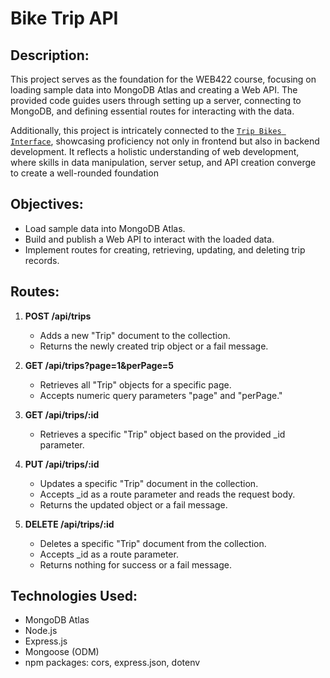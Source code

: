 # Bike Trip API

## Description:
This project serves as the foundation for the WEB422 course, focusing on loading sample data into MongoDB Atlas and creating a Web API. The provided code guides users through setting up a server, connecting to MongoDB, and defining essential routes for interacting with the data. 

Additionally, this project is intricately connected to the [`Trip Bikes Interface`](https://github.com/FranBlake89/Trip_Bikes_NextJS), showcasing proficiency not only in frontend but also in backend development. It reflects a holistic understanding of web development, where skills in data manipulation, server setup, and API creation converge to create a well-rounded foundation

## Objectives:
- Load sample data into MongoDB Atlas.
- Build and publish a Web API to interact with the loaded data.
- Implement routes for creating, retrieving, updating, and deleting trip records.

## Routes:
1. **POST /api/trips**
   - Adds a new "Trip" document to the collection.
   - Returns the newly created trip object or a fail message.

2. **GET /api/trips?page=1&perPage=5**
   - Retrieves all "Trip" objects for a specific page.
   - Accepts numeric query parameters "page" and "perPage."

3. **GET /api/trips/:id**
   - Retrieves a specific "Trip" object based on the provided _id parameter.

4. **PUT /api/trips/:id**
   - Updates a specific "Trip" document in the collection.
   - Accepts _id as a route parameter and reads the request body.
   - Returns the updated object or a fail message.

5. **DELETE /api/trips/:id**
   - Deletes a specific "Trip" document from the collection.
   - Accepts _id as a route parameter.
   - Returns nothing for success or a fail message.

## Technologies Used:
- MongoDB Atlas
- Node.js
- Express.js
- Mongoose (ODM)
- npm packages: cors, express.json, dotenv
